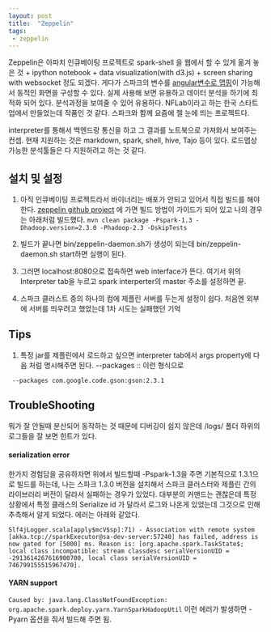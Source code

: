```yaml
---
layout: post
title:  "Zeppelin"
tags:
 - zeppelin
---
```


Zeppelin은 아파치 인큐베이팅 프로젝트로 spark-shell 을 웹에서 할 수 있게 옮겨 놓은 것 + ipython notebook + data visualization(with d3.js) + screen sharing with websocket 정도 되겠다. 게다가 스파크의 변수를 [angular변수로 맵핑](https://www.youtube.com/watch?v=xU5TBS_MsAs)이 가능해서 동적인 화면을 구성할 수 있다.
실제 사용해 보면 유용하고 데이터 분석을 하기에 최적화 되어 있다. 분석과정을 보여줄 수 있어 유용하다. NFLab이라고 하는 한국 스타트업에서 만들었는데 작품인 것 같다. 스파크와 함께 요즘에 젤 눈에 띄는 프로젝트다.

interpreter를 통해서 백엔드랑 통신을 하고 그 결과를 노트북으로 가져와서 보여주는 컨셉. 현재 지원하는 것은 markdown, spark, shell, hive, Tajo 등이 있다. 로드맵상 가능한 분석툴들은 다 지원하려고 하는 것 같다.

## 설치 및 설정
1. 아직 인큐베이팅 프로젝트라서 바이너리는 배포가 안되고 있어서 직접 빌드를 해야 한다. [zeppelin github project](https://github.com/apache/incubator-zeppelin) 에 가면 빌드 방법이 가이드가 되어 있고 나의 경우는 아래처럼 빌드했다.   `mvn clean package -Pspark-1.3 -Dhadoop.version=2.3.0 -Phadoop-2.3 -DskipTests`

2. 빌드가 끝나면 bin/zeppelin-daemon.sh가 생성이 되는데 bin/zeppelin-daemon.sh start하면 실행이 된다.
3. 그러면 localhost:8080으로 접속하면 web interface가 뜬다. 여기서 위의 Interpreter tab을 누르고 spark interperter의 master 주소를 설정하면 끝.
4. 스파크 클러스트 중의 하나의 컴에 제플린 서버를 두는게 설정이 쉽다. 처음엔 외부에 서버를 띄우려고 했었는데 1차 시도는 실패했던 기억

## Tips
1. 특정 jar를 제플린에서 로드하고 싶으면 interpreter tab에서 args property에 다음 처럼 명시해주면 된다. --packages <groupId>:<artifactId>:<version> 이런 형식으로
```
 --packages com.google.code.gson:gson:2.3.1
```

## TroubleShooting
뭐가 잘 안될때 분산되어 동작하는 것 때문에 디버깅이 쉽지 않은데 /logs/ 폴더 하위의 로그들을 잘 보면 힌트가 있다.

#### serialization error
한가지 경험담을 공유하자면 위에서 빌드할때 -Pspark-1.3을 주면 기본적으로 1.3.1으로 빌드를 하는데, 나는 스파크 1.3.0 버전을 설치해서 스파크 클러스터와 제플린 간의 라이브러리 버전이 달라서 실패하는 경우가 있었다. 대부분의 커맨드는 괜찮은데 특정 상황에서 특정 클래스의 Serialize id 가 달라서 로그와 나온게 있었는데 그것으로 인해 추측해서 알게 되었다. 에러는 아래와 같았다.

```
Slf4jLogger.scala[apply$mcV$sp]:71) - Association with remote system [akka.tcp://sparkExecutor@sa-dev-server:57240] has failed, address is now gated for [5000] ms. Reason is: [org.apache.spark.TaskState$; local class incompatible: stream classdesc serialVersionUID = -2913614267616900700, local class serialVersionUID = 746799155515967470].
```

#### YARN support
`Caused by: java.lang.ClassNotFoundException: org.apache.spark.deploy.yarn.YarnSparkHadoopUtil` 이런 에러가 발생하면 -Pyarn 옵션을 줘서 빌드해 주면 됨.

